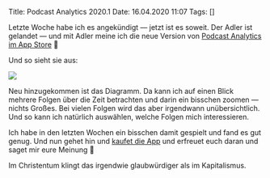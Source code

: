 Title: Podcast Analytics 2020.1
Date: 16.04.2020 11:07
Tags: []

Letzte Woche habe ich es angekündigt — jetzt ist es soweit. Der Adler ist gelandet — und mit Adler meine ich die neue Version von [Podcast Analytics im App Store](https://itunes.apple.com/us/app/podcast-analytics/id1460023828?l=de&ls=1&mt=8) 🎉

Und so sieht sie aus:

![](PA_Screenshots.jpeg)

Neu hinzugekommen ist das Diagramm. Da kann ich auf einen Blick mehrere Folgen über die Zeit betrachten und darin ein bisschen zoomen — nichts Großes. Bei vielen Folgen wird das aber irgendwann unübersichtlich. Und so kann ich natürlich auswählen, welche Folgen mich interessieren.

Ich habe in den letzten Wochen ein bisschen damit gespielt und fand es gut genug. Und nun gehet hin und [kaufet die App](https://itunes.apple.com/us/app/podcast-analytics/id1460023828?l=de&ls=1&mt=8) und erfreuet euch daran und saget mir eure Meinung 🙏

Im Christentum klingt das irgendwie glaubwürdiger als im Kapitalismus.